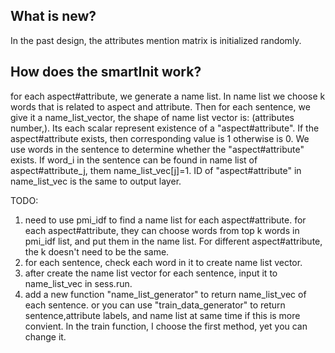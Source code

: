 ## What is new?
In the past design, the attributes mention matrix is initialized randomly.

## How does the smartInit work?
for each aspect#attribute, we generate a name list. In name list we choose k words that is related to aspect and attribute.
Then for each sentence, we give it a name_list_vector, the shape of name list vector is: (attributes number,). Its each scalar 
represent existence of a "aspect#attribute". If the aspect#attribute exists, then corresponding value is 1 otherwise is 0.
We use words in the sentence to determine whether the "aspect#attribute" exists. If word_i in the sentence can be found in name list of 
aspect#attribute_j, them name_list_vec[j]=1.
ID of "aspect#attribute" in name_list_vec is the same to output layer.


TODO:
1. need to use pmi_idf to find a name list for  each aspect#attribute. for each aspect#attribute, they can choose words from top k words in pmi_idf list,
and put them in the name list. For different aspect#attribute, the k doesn't need to be the same.
2. for each sentence, check each word in it to create name list vector.
3. after create the name list vector for each sentence, input it to name_list_vec in sess.run.
4. add a new function "name_list_generator" to return name_list_vec of each sentence. or you can use "train_data_generator" to return sentence,attribute labels, and name list at same time if this is more convient.
In the train function, I choose the first method, yet you can change it.